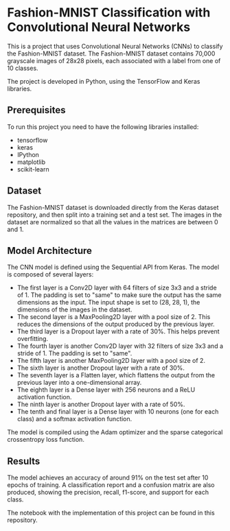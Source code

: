 # **Fashion-MNIST Classification with Convolutional Neural Networks**

This is a project that uses Convolutional Neural Networks (CNNs) to classify the Fashion-MNIST dataset. The Fashion-MNIST dataset contains 70,000 grayscale images of 28x28 pixels, each associated with a label from one of 10 classes.

The project is developed in Python, using the TensorFlow and Keras libraries.

## **Prerequisites**

To run this project you need to have the following libraries installed:

- tensorflow
- keras
- IPython
- matplotlib
- scikit-learn

## **Dataset**

The Fashion-MNIST dataset is downloaded directly from the Keras dataset repository, and then split into a training set and a test set. The images in the dataset are normalized so that all the values in the matrices are between 0 and 1.

## **Model Architecture**

The CNN model is defined using the Sequential API from Keras. The model is composed of several layers:

- The first layer is a Conv2D layer with 64 filters of size 3x3 and a stride of 1. The padding is set to "same" to make sure the output has the same dimensions as the input. The input shape is set to (28, 28, 1), the dimensions of the images in the dataset.
- The second layer is a MaxPooling2D layer with a pool size of 2. This reduces the dimensions of the output produced by the previous layer.
- The third layer is a Dropout layer with a rate of 30%. This helps prevent overfitting.
- The fourth layer is another Conv2D layer with 32 filters of size 3x3 and a stride of 1. The padding is set to "same".
- The fifth layer is another MaxPooling2D layer with a pool size of 2.
- The sixth layer is another Dropout layer with a rate of 30%.
- The seventh layer is a Flatten layer, which flattens the output from the previous layer into a one-dimensional array.
- The eighth layer is a Dense layer with 256 neurons and a ReLU activation function.
- The ninth layer is another Dropout layer with a rate of 50%.
- The tenth and final layer is a Dense layer with 10 neurons (one for each class) and a softmax activation function.

The model is compiled using the Adam optimizer and the sparse categorical crossentropy loss function.

## **Results**

The model achieves an accuracy of around 91% on the test set after 10 epochs of training. A classification report and a confusion matrix are also produced, showing the precision, recall, f1-score, and support for each class.

The notebook with the implementation of this project can be found in this repository.
